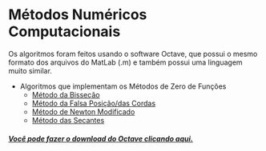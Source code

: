 # Métodos Numéricos Computacionais

Os algoritmos foram feitos usando o software Octave, que possui o mesmo formato dos arquivos do MatLab (.m) e também possui uma linguagem muito similar.

  - Algoritmos que implementam os Métodos de Zero de Funções
    - [Método da Bisseção](ZeroDeFuncoes/Bissecao.m)
    - [Método da Falsa Posição/das Cordas](ZeroDeFuncoes/Falsa_Posicao.m)
    - [Método de Newton Modificado](ZeroDeFuncoes/Newton.m)
    - [Método das Secantes](ZeroDeFuncoes/Secantes.m)



##### [Você pode fazer o download do Octave clicando aqui.](https://www.gnu.org/software/octave/#install)
